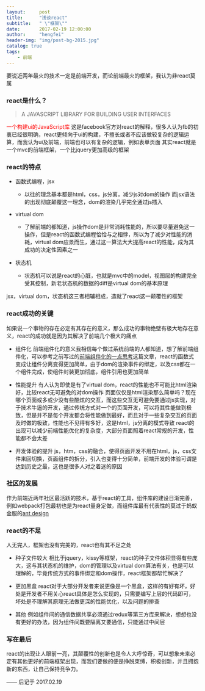 ```yaml
---
layout:     post
title:      "浅谈react"
subtitle:   " \"框架\""
date:       2017-02-19 12:00:00
author:     "hengfei"
header-img: "img/post-bg-2015.jpg"
catalog: true
tags:
    - 前端
---
```



要说近两年最火的技术一定是前端开发，而论前端最火的框架，我认为非react莫属
### react是什么？
> A JAVASCRIPT LIBRARY FOR BUILDING USER INTERFACES

<font color="red">一个构建ui的JavaScript库</font>
这是facebook官方对react的解释，很多人认为fb的初衷已经很明确，react更倾向于ui的构建，不擅长或者不应该做较复杂的逻辑运算，而我认为ui及前端，前端也可以有复杂的逻辑，例如表单页面
其实react就是一个mvc的前端框架，一个比jquery更加高级的框架

### react的特点

* 函数式编程，jsx
  * 以往的理念基本都是html，css，js分离，减少js对dom的操作 而jsx语法的出现彻底颠覆这一理念，dom的渲染几乎完全通过js插入
  
* virtual dom
  * 了解前端的都知道，js操作dom是非常消耗性能的，所以要尽量避免这一操作，但是react的函数式编程恰恰与之相悖，所以为了减少对性能的消耗，virtual dom应景而生，通过这一算法大大提高react的性能，成为其成功的决定性因素之一
  
* 状态机
  * 状态机可以说是react的心脏，也就是mvc中的model，视图层的构建完全受其控制，新老状态机的数据的diff是virtual dom的基本原理
  
  
jsx，virtual dom，状态机这三者相辅相成，造就了react这一颠覆性的框架

### react成功的关键

如果说一个事物的存在必定有其存在的意义，那么成功的事物绝壁有极大地存在意义，react的成功就是因为其解决了前端几个极大的痛点

* 组件化
前端组件化的意义我相信每个做过系统前端的人都知道，想了解前端组件化，可以参考之前写过的[前端组件化的一点思考](http://flyhighly.com/2017/02/10/cmp/)这篇文章，react的函数式变成让组件分离变得更加简单，由于dom的渲染事件的绑定，以及css都在一个组件完成，使组件封装更加彻底，组件引用也更加简单

* 性能提升
  有人认为即使是有了virtual dom，react的性能也不可能比html渲染好，比较react无可避免的对dom操作
页面仅仅是html渲染那么简单吗？现在哪个页面或多或少没有些酷炫的交互，而这些交互无可避免要通过js实现，对于技术牛逼的开发，通过传统方式对一个的页面开发，可以将其性能做到极致，但是并不是每个开发都会将性能做到最好，而且对于一些复杂交互的页面及时做的极致，性能也不见得有多好，这是html，js分离的模式导致
react的出现可以减少前端性能优化的复杂度，大部分页面照着react常规的开发，性能都不会太差

* 开发体验的提升
js，htm，css的融合，使得页面开发不用在html，js，css文件来回切换，页面组件的拆分，引入也变得十分简单，前端开发的体验可谓是达到历史之最，这也是很多人对之着迷的原因

### 社区的发展

作为前端近两年社区最活跃的技术，基于react的工具，组件库的建设日渐完善，例如webpack打包最初也是为react量身定做，而组件库最有代表性的莫过于蚂蚁金服的[ant design](https://ant.design/index-cn)

### react的不足
人无完人，框架也没有完美的，react也有其不足之处
* 种子文件较大
相比于jquery，kissy等框架，react的种子文件体积显得有些庞大，这与其状态机的维护，dom的管理以及virtual dom算法有关，也是可以理解的，毕竟传统方式的事件绑定和dom操作，react框架都帮忙解决了

* 更加黑盒
react对于大部分开发者来说更像是一个黑盒，这样的有好有坏，好处是开发者不用关心react具体是怎么实现的，只需要编写上层的代码即可，坏处是不理解其原理无法做更深的性能优化，以及问题的排查

* 其他
例如组件间的通信数据共享必须通过redux等第三方库来解决，想想也没有更好的办法，因为组件间既要隔离又要通信，只能通过中间层

### 写在最后

react的出现让人眼前一亮，其颠覆性的创新也是令人大呼惊奇，可以想象未来必定有其他更好的前端框架出现，而我们要做的便是挣脱束缚，积极创新，并且拥抱新的东西，让自己保持竞争力。
  
  







—— 后记于 2017.02.19


